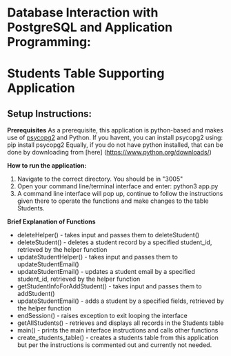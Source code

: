 # Database Interaction with PostgreSQL and Application Programming:
# Students Table Supporting Application 

## Setup Instructions:
**Prerequisites**
As a prerequisite, this application is python-based and makes use of [psycopg2](https://pypi.org/project/psycopg2/) and Python. If you havent, you can install psycopg2 using: pip install psycopg2
Equally, if you do not have python installed, that can be done by downloading from [here] (https://www.python.org/downloads/)

**How to run the application:**
1. Navigate to the correct directory. You should be in "3005"
2. Open your command line/terminal interface and enter: python3 app.py
3. A command line interface will pop up, continue to follow the instructions given there to operate the functions
and make changes to the table Students.

**Brief Explanation of Functions**

- deleteHelper() - takes input and passes them to deleteStudent()
- deleteStudent() - deletes a student record by a specified student_id, retrieved by the helper function
- updateStudentHelper() - takes input and passes them to updateStudentEmail()
- updateStudentEmail() - updates a student email by a specified student_id, retrieved by the helper function
- getStudentInfoForAddStudent() - takes input and passes them to addStudent()
- updateStudentEmail() - adds a student by a specified fields, retrieved by the helper function
- endSession() - raises exception to exit looping the interface
- getAllStudents() - retrieves and displays all records in the Students table
- main() - prints the main interface instructions and calls other functions
- create_students_table() - creates a students table from this application but per the instructions is commented out and currently not needed.
